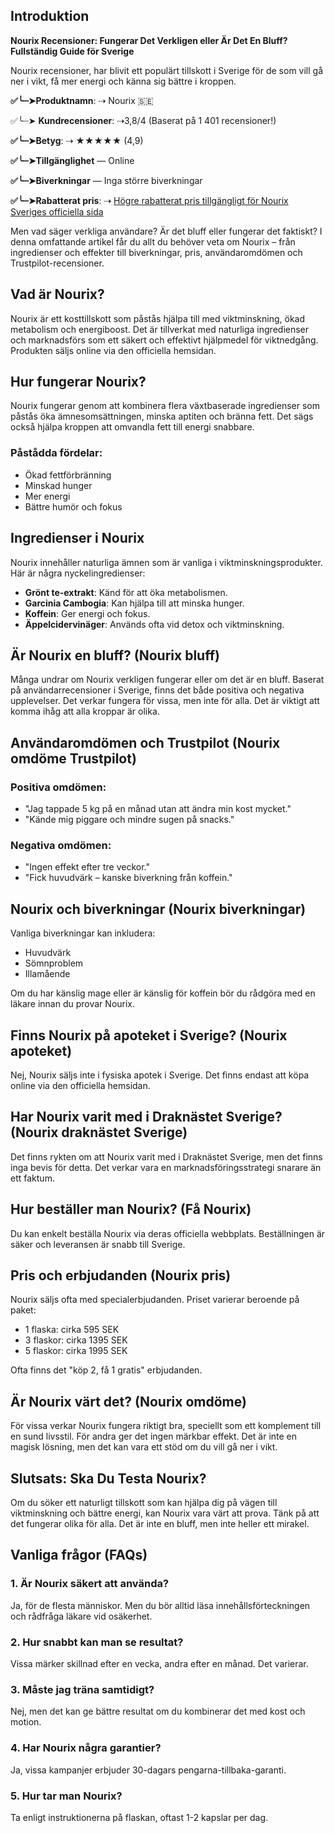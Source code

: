 **Introduktion**
----------------
**Nourix Recensioner: Fungerar Det Verkligen eller Är Det En Bluff? Fullständig Guide för Sverige**

Nourix recensioner, har blivit ett populärt tillskott i Sverige för de som vill gå ner i vikt, få mer energi och känna sig bättre i kroppen. 

**✅╰┈➤Produktnamn**: ⇢ Nourix 🇸🇪

✅╰┈➤ **Kundrecensioner**: ⇢3,8/4 (Baserat på 1 401 recensioner!)‍

**✅╰┈➤Betyg**: ⇢ ★★★★★ (4,9)

**✅╰┈➤Tillgänglighet** — Online

**✅╰┈➤Biverkningar** — Inga större biverkningar

**✅╰┈➤Rabatterat pris**: ⇢ [Högre rabatterat pris tillgängligt för Nourix Sveriges officiella sida](https://sites.google.com/view/nourix-recensioner/home)

Men vad säger verkliga användare? Är det bluff eller fungerar det faktiskt? I denna omfattande artikel får du allt du behöver veta om Nourix – från ingredienser och effekter till biverkningar, pris, användaromdömen och Trustpilot-recensioner.

**Vad är Nourix?**
------------------

Nourix är ett kosttillskott som påstås hjälpa till med viktminskning, ökad metabolism och energiboost. Det är tillverkat med naturliga ingredienser och marknadsförs som ett säkert och effektivt hjälpmedel för viktnedgång. Produkten säljs online via den officiella hemsidan.

**Hur fungerar Nourix?**
------------------------

Nourix fungerar genom att kombinera flera växtbaserade ingredienser som påstås öka ämnesomsättningen, minska aptiten och bränna fett. Det sägs också hjälpa kroppen att omvandla fett till energi snabbare.

### **Påstådda fördelar:**

*   Ökad fettförbränning
*   Minskad hunger
*   Mer energi
*   Bättre humör och fokus

**Ingredienser i Nourix**
-------------------------

Nourix innehåller naturliga ämnen som är vanliga i viktminskningsprodukter. Här är några nyckelingredienser:

*   **Grönt te-extrakt**: Känd för att öka metabolismen.
*   **Garcinia Cambogia**: Kan hjälpa till att minska hunger.
*   **Koffein**: Ger energi och fokus.
*   **Äppelcidervinäger**: Används ofta vid detox och viktminskning.

**Är Nourix en bluff? (Nourix bluff)**
--------------------------------------

Många undrar om Nourix verkligen fungerar eller om det är en bluff. Baserat på användarrecensioner i Sverige, finns det både positiva och negativa upplevelser. Det verkar fungera för vissa, men inte för alla. Det är viktigt att komma ihåg att alla kroppar är olika.

**Användaromdömen och Trustpilot (Nourix omdöme Trustpilot)**
-------------------------------------------------------------

### **Positiva omdömen:**

*   "Jag tappade 5 kg på en månad utan att ändra min kost mycket."
*   "Kände mig piggare och mindre sugen på snacks."

### **Negativa omdömen:**

*   "Ingen effekt efter tre veckor."
*   "Fick huvudvärk – kanske biverkning från koffein."

**Nourix och biverkningar (Nourix biverkningar)**
-------------------------------------------------

Vanliga biverkningar kan inkludera:

*   Huvudvärk
*   Sömnproblem
*   Illamående

Om du har känslig mage eller är känslig för koffein bör du rådgöra med en läkare innan du provar Nourix.

**Finns Nourix på apoteket i Sverige? (Nourix apoteket)**
---------------------------------------------------------

Nej, Nourix säljs inte i fysiska apotek i Sverige. Det finns endast att köpa online via den officiella hemsidan.

**Har Nourix varit med i Draknästet Sverige? (Nourix draknästet Sverige)**
--------------------------------------------------------------------------

Det finns rykten om att Nourix varit med i Draknästet Sverige, men det finns inga bevis för detta. Det verkar vara en marknadsföringsstrategi snarare än ett faktum.

**Hur beställer man Nourix? (Få Nourix)**
-----------------------------------------

Du kan enkelt beställa Nourix via deras officiella webbplats. Beställningen är säker och leveransen är snabb till Sverige.

**Pris och erbjudanden (Nourix pris)**
--------------------------------------

Nourix säljs ofta med specialerbjudanden. Priset varierar beroende på paket:

*   1 flaska: cirka 595 SEK
*   3 flaskor: cirka 1395 SEK
*   5 flaskor: cirka 1995 SEK

Ofta finns det "köp 2, få 1 gratis" erbjudanden.

**Är Nourix värt det? (Nourix omdöme)**
---------------------------------------

För vissa verkar Nourix fungera riktigt bra, speciellt som ett komplement till en sund livsstil. För andra ger det ingen märkbar effekt. Det är inte en magisk lösning, men det kan vara ett stöd om du vill gå ner i vikt.

**Slutsats: Ska Du Testa Nourix?**
----------------------------------

Om du söker ett naturligt tillskott som kan hjälpa dig på vägen till viktminskning och bättre energi, kan Nourix vara värt att prova. Tänk på att det fungerar olika för alla. Det är inte en bluff, men inte heller ett mirakel.

**Vanliga frågor (FAQs)**
-------------------------

### **1\. Är Nourix säkert att använda?**

Ja, för de flesta människor. Men du bör alltid läsa innehållsförteckningen och rådfråga läkare vid osäkerhet.

### **2\. Hur snabbt kan man se resultat?**

Vissa märker skillnad efter en vecka, andra efter en månad. Det varierar.

### **3\. Måste jag träna samtidigt?**

Nej, men det kan ge bättre resultat om du kombinerar det med kost och motion.

### **4\. Har Nourix några garantier?**

Ja, vissa kampanjer erbjuder 30-dagars pengarna-tillbaka-garanti.

### **5\. Hur tar man Nourix?**

Ta enligt instruktionerna på flaskan, oftast 1-2 kapslar per dag.

